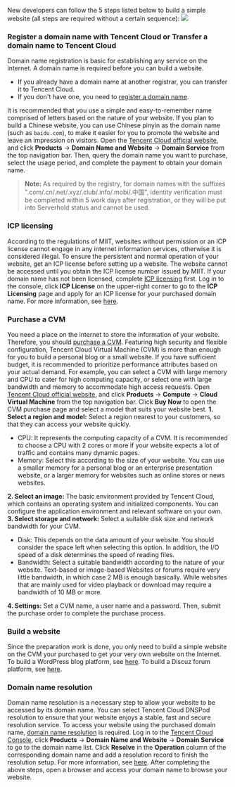 New developers can follow the 5 steps listed below to build a simple website (all steps are required without a certain sequence):
![](https://main.qcloudimg.com/raw/57063be2a96fd3171e6df44568c97d22.png)
### Register a domain name with Tencent Cloud or Transfer a domain name to Tencent Cloud
Domain name registration is basic for establishing any service on the internet. A domain name is required before you can build a website.
 - If you already have a domain name at another registrar, you can transfer it to Tencent Cloud.
 - If you don't have one, you need to [register a domain name](https://buy.cloud.tencent.com/domain).

It is recommended that you use a simple and easy-to-remember name comprised of letters based on the nature of your website. If you plan to build a Chinese website, you can use Chinese pinyin as the domain name (such as `baidu.com`), to make it easier for you to promote the website and leave an impression on visitors.
Open the [Tencent Cloud official website](https://cloud.tencent.com/), and click **Products** -> **Domain Name and Website** -> **Domain Service** from the top navigation bar. Then, query the domain name you want to purchase, select the usage period, and complete the payment to obtain your domain name.
>**Note:**
>As required by the registry, for domain names with the suffixes ".com/.cn/.net/.xyz/.club/.info/.mobi/.中国", identity verification must be completed within 5 work days after registration, or they will be put into Serverhold status and cannot be used.

### ICP licensing
According to the regulations of MIIT, websites without permission or an ICP license cannot engage in any internet information services, otherwise it is considered illegal. To ensure the persistent and normal operation of your website, get an ICP license before setting up a website. The website cannot be accessed until you obtain the ICP license number issued by MIIT. If your domain name has not been licensed, complete [ICP licensing](https://console.cloud.tencent.com/beian) first.
Log in to the console, click **ICP License** on the upper-right corner to go to the **ICP Licensing** page and apply for an ICP license for your purchased domain name. For more information, see [here](https://cloud.tencent.com/document/product/243/655).

### Purchase a CVM
You need a place on the internet to store the information of your website. Therefore, you should [purchase a CVM](https://intl.cloud.tencent.com/product/cvm).
Featuring high security and flexible configuration, Tencent Cloud Virtual Machine (CVM) is more than enough for you to build a personal blog or a small website. If you have sufficient budget, it is recommended to prioritize performance attributes based on your actual demand. For example, you can select a CVM with large memory and CPU to cater for high computing capacity, or select one with large bandwidth and memory to accommodate high access requests.
Open [Tencent Cloud official website](https://cloud.tencent.com/), and click **Products** -> **Compute** -> **Cloud Virtual Machine** from the top navigation bar. Click **Buy Now** to open the CVM purchase page and select a model that suits your website best.
**1. Select a region and model:** Select a region nearest to your customers, so that they can access your website quickly.
 - CPU: It represents the computing capacity of a CVM. It is recommended to choose a CPU with 2 cores or more if your website expects a lot of traffic and contains many dynamic pages.
 - Memory: Select this according to the size of your website. You can use a smaller memory for a personal blog or an enterprise presentation website, or a larger memory for websites such as online stores or news websites.

**2. Select an image:** The basic environment provided by Tencent Cloud, which contains an operating system and initialized components. You can configure the application environment and relevant software on your own.
**3. Select storage and network:** Select a suitable disk size and network bandwidth for your CVM.
 - Disk: This depends on the data amount of your website. You should consider the space left when selecting this option. In addition, the I/O speed of a disk determines the speed of reading files.
 - Bandwidth: Select a suitable bandwidth according to the nature of your website. Text-based or image-based Websites or forums require very little bandwidth, in which case 2 MB is enough basically. While websites that are mainly used for video playback or download may require a bandwidth of 10 MB or more.

**4. Settings:** Set a CVM name, a user name and a password.
Then, submit the purchase order to complete the purchase process.

### Build a website
Since the preparation work is done, you only need to build a simple website on the CVM your purchased to get your very own website on the Internet.
To build a WordPress blog platform, see [here](https://intl.cloud.tencent.com/document/product/213/8044).
To build a Discuz forum platform, see [here](https://intl.cloud.tencent.com/document/product/213/8043).

### Domain name resolution
Domain name resolution is a necessary step to allow your website to be accessed by its domain name. You can select Tencent Cloud DNSPod resolution to ensure that your website enjoys a stable, fast and secure resolution service. To access your website using the purchased domain name, [domain name resolution](https://console.cloud.tencent.com/cns/domains) is required.
Log in to the [Tencent Cloud Console](https://console.cloud.tencent.com/), click **Products** -> **Domain Name and Website** -> **Domain Service** to go to the domain name list. Click **Resolve** in the **Operation** column of the corresponding domain name and add a resolution record to finish the resolution setup. For more information, see [here](https://cloud.tencent.com/document/product/302/3446).
After completing the above steps, open a browser and access your domain name to browse your website.

